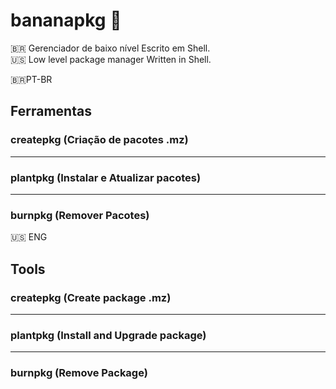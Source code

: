 # bananapkg :banana:
🇧🇷 Gerenciador de baixo nível Escrito em Shell. <br/>
:us: Low level package manager Written in Shell.

🇧🇷PT-BR

## Ferramentas 

### createpkg (Criação de pacotes .mz)

----

### plantpkg (Instalar e Atualizar pacotes)

----

### burnpkg (Remover Pacotes)


:us: ENG

## Tools 

### createpkg (Create package .mz)

----

### plantpkg (Install and Upgrade package)

----

### burnpkg (Remove Package)
